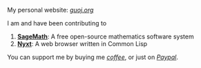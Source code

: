My personal website: [*guoj.org*](https://guoj.org/)

I am and have been contributing to

1. [**SageMath**](https://github.com/sagemath/sage): A free open-source mathematics software system
2. [**Nyxt**](https://github.com/atlas-engineer/nyxt): A web browser written in Common Lisp

You can support me by buying me [*coffee*](https://ko-fi.com/guojing0), or just on [*Paypal*](https://paypal.me/guojing0).
